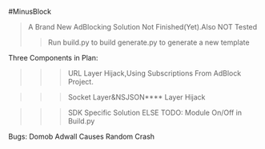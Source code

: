 #MinusBlock
>A Brand New AdBlocking Solution
>Not Finished(Yet).Also NOT Tested
>>Run build.py to build
>>generate.py to generate a new template


Three Components in Plan:


>>>URL Layer Hijack,Using Subscriptions From AdBlock Project.

>>>Socket Layer&NSJSON**** Layer Hijack

>>>SDK Specific Solution
ELSE TODO:
Module On/Off in Build.py

Bugs:
Domob Adwall Causes Random Crash




